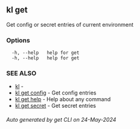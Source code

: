 ## kl get

Get config or secret entries of current environment



### Options

```
  -h, --help   help for get
  -h, --help   help for get
```

### SEE ALSO

* [kl](kl.md)  - 
* [kl get config](kl_get_config.md)  - Get config entries
* [kl get help](kl_get_help.md)  - Help about any command
* [kl get secret](kl_get_secret.md)  - Get secret entries

###### Auto generated by get CLI on 24-May-2024
